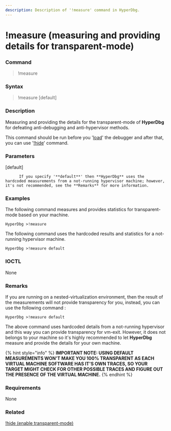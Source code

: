 ```yaml
---
description: Description of '!measure' command in HyperDbg.
---
```


# !measure \(measuring and providing details for transparent-mode\)

### Command

> !measure

### Syntax

> !measure \[default\]

### Description

Measuring and providing the details for the transparent-mode of **HyperDbg** for defeating anti-debugging and anti-hypervisor methods.

This command should be run before you '[load](https://docs.hyperdbg.com/commands/debugging-commands/load)' the debugger and after that, you can use '[!hide](https://docs.hyperdbg.com/commands/extension-commands/hide)' command.

### Parameters

\[default\]

          If you specify '**default**' then **HyperDbg** uses the hardcoded measurements from a not-running hypervisor machine; however, it's not recommended, see the **Remarks** for more information.

### Examples

The following command measures and provides statistics for transparent-mode based on your machine.

```text
HyperDbg >!measure
```

The following command uses the hardcoded results and statistics for a not-running hypervisor machine.

```text
HyperDbg >!measure default
```

### IOCTL

None

### **Remarks**

If you are running on a nested-virtualization environment, then the result of the measurements will not provide transparency for you, instead, you can use the following command :

```text
HyperDbg >!measure default
```

The above command uses hardcoded details from a not-running hypervisor and this way you can provide transparency for vm-exit. However, it does not belongs to your machine so it's highly recommended to let **HyperDbg** measure and provide the details for your own machine.

{% hint style="info" %}
**IMPORTANT NOTE: USING DEFAULT MEASUREMENTS WON'T MAKE YOU 100% TRANSPARENT AS EACH VIRTUAL MACHINE SOFTWARE HAS IT'S OWN TRACES, SO YOUR TARGET MIGHT CHECK FOR OTHER POSSIBLE TRACES AND FIGURE OUT THE PRESENCE OF THE VIRTUAL MACHINE.**
{% endhint %}

### Requirements

None

### Related

[!hide \(enable transparent-mode\)](https://docs.hyperdbg.com/commands/extension-commands/hide)

